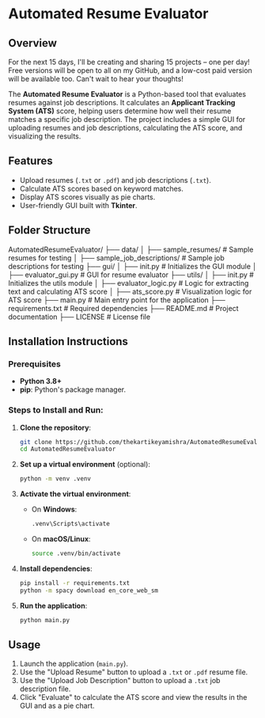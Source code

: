 # Automated Resume Evaluator

## Overview

For the next 15 days, I'll be creating and sharing 15 projects – one per day! Free versions will be open to all on my GitHub, and a low-cost paid version will be available too. Can't wait to hear your thoughts!

The **Automated Resume Evaluator** is a Python-based tool that evaluates resumes against job descriptions. It calculates an **Applicant Tracking System (ATS)** score, helping users determine how well their resume matches a specific job description. The project includes a simple GUI for uploading resumes and job descriptions, calculating the ATS score, and visualizing the results.

## Features

- Upload resumes (`.txt` or `.pdf`) and job descriptions (`.txt`).
- Calculate ATS scores based on keyword matches.
- Display ATS scores visually as pie charts.
- User-friendly GUI built with **Tkinter**.

## Folder Structure

AutomatedResumeEvaluator/ ├── data/
│ ├── sample_resumes/ # Sample resumes for testing │ ├── sample_job_descriptions/ # Sample job descriptions for testing ├── gui/
│ ├── init.py # Initializes the GUI module │ ├── evaluator_gui.py # GUI for resume evaluator ├── utils/
│ ├── init.py # Initializes the utils module │ ├── evaluator_logic.py # Logic for extracting text and calculating ATS score │ ├── ats_score.py # Visualization logic for ATS score ├── main.py # Main entry point for the application ├── requirements.txt # Required dependencies ├── README.md # Project documentation ├── LICENSE # License file


## Installation Instructions

### Prerequisites
- **Python 3.8+**
- **pip**: Python's package manager.

### Steps to Install and Run:

1. **Clone the repository**:
    ```bash
    git clone https://github.com/thekartikeyamishra/AutomatedResumeEvaluator.git
    cd AutomatedResumeEvaluator
    ```

2. **Set up a virtual environment** (optional):
    ```bash
    python -m venv .venv
    ```

3. **Activate the virtual environment**:
    - On **Windows**:
        ```bash
        .venv\Scripts\activate
        ```
    - On **macOS/Linux**:
        ```bash
        source .venv/bin/activate
        ```

4. **Install dependencies**:
    ```bash
    pip install -r requirements.txt
    python -m spacy download en_core_web_sm
    ```

5. **Run the application**:
    ```bash
    python main.py
    ```

## Usage

1. Launch the application (`main.py`).
2. Use the "Upload Resume" button to upload a `.txt` or `.pdf` resume file.
3. Use the "Upload Job Description" button to upload a `.txt` job description file.
4. Click "Evaluate" to calculate the ATS score and view the results in the GUI and as a pie chart.


